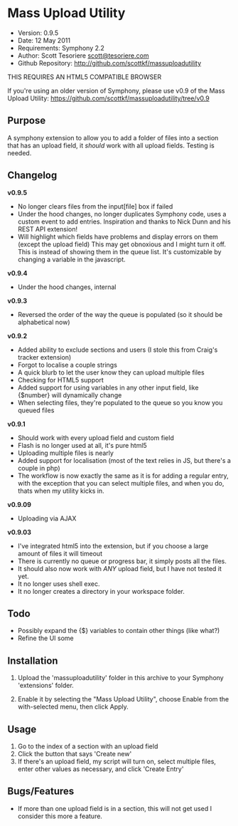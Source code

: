 # Mass Upload Utility

- Version: 0.9.5
- Date: 12 May 2011
- Requirements: Symphony 2.2
- Author: Scott Tesoriere <scott@tesoriere.com>
- Github Repository: http://github.com/scottkf/massuploadutility

THIS REQUIRES AN HTML5 COMPATIBLE BROWSER

If you're using an older version of Symphony, please use v0.9 of the Mass Upload Utility:
https://github.com/scottkf/massuploadutility/tree/v0.9

## Purpose

A symphony extension to allow you to add a folder of files into a section that 
has an upload field, it *should* work with all upload fields. Testing is needed.

## Changelog

**v0.9.5**

- No longer clears files from the input[file] box if failed
- Under the hood changes, no longer duplicates Symphony code, uses a custom event to add entries.
	Inspiration and thanks to Nick Dunn and his REST API extension!
- Will highlight which fields have problems and display errors on them (except the upload field)
	This may get obnoxious and I might turn it off. This is instead of showing them in the queue list.
	It's customizable by changing a variable in the javascript.
	
**v0.9.4** 

- Under the hood changes, internal

**v0.9.3**

- Reversed the order of the way the queue is populated (so it should be alphabetical now)

**v0.9.2**

- Added ability to exclude sections and users (I stole this from Craig's tracker extension)
- Forgot to localise a couple strings
- A quick blurb to let the user know they can upload multiple files
- Checking for HTML5 support
- Added support for using variables in any other input field, like {$number} will
	dynamically change
- When selecting files, they're populated to the queue so you know you queued files

**v0.9.1**

- Should work with every upload field and custom field
- Flash is no longer used at all, it's pure html5
- Uploading multiple files is nearly
- Added support for localisation (most of the text relies in JS, but there's a couple in php)
- The workflow is now exactly the same as it is for adding a regular entry, with 
	the exception that you can select multiple files, and when you do, thats when
	my utility kicks in.
 
**v0.9.09**

- Uploading via AJAX

**v0.9.03**

- I've integrated html5 into the extension, but if you choose a large amount of files it will timeout
- There is currently no queue or progress bar, it simply posts all the files.
- It should also now work with *ANY* upload field, but I have not tested it yet.
- It no longer uses shell exec.
- It no longer creates a directory in your workspace folder.

## Todo

- Possibly expand the {$} variables to contain other things (like what?)
- Refine the UI some


## Installation

1.  Upload the 'massuploadutility' folder in this archive to your Symphony
  'extensions' folder.

2.  Enable it by selecting the "Mass Upload Utility", choose Enable from 
  the with-selected menu, then click Apply.


## Usage

1. Go to the index of a section with an upload field
2. Click the button that says 'Create new'
3. If there's an upload field, my script will turn on, select multiple files,
	enter other values as necessary, and click 'Create Entry'


## Bugs/Features

- If more than one upload field is in a section, this will not get used
	I consider this more a feature.
